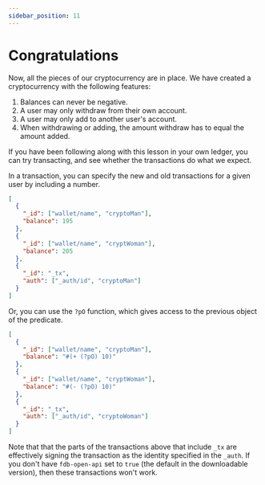 ```yaml
---
sidebar_position: 11
---
```


# Congratulations

Now, all the pieces of our cryptocurrency are in place. We have created a cryptocurrency with the following features:

1. Balances can never be negative.
2. A user may only withdraw from their own account.
3. A user may only add to another user's account.
4. When withdrawing or adding, the amount withdraw has to equal the amount added.

If you have been following along with this lesson in your own ledger, you can try transacting, and see whether the transactions do what we expect.

In a transaction, you can specify the new and old transactions for a given user by including a number.

```json
[
  {
    "_id": ["wallet/name", "cryptoMan"],
    "balance": 195
  },
  {
    "_id": ["wallet/name", "cryptWoman"],
    "balance": 205
  },
  {
    "_id": "_tx",
    "auth": ["_auth/id", "cryptoMan"]
  }
]
```

Or, you can use the `?pO` function, which gives access to the previous object of the predicate.

```json
[
  {
    "_id": ["wallet/name", "cryptoMan"],
    "balance": "#(+ (?pO) 10)"
  },
  {
    "_id": ["wallet/name", "cryptWoman"],
    "balance": "#(- (?pO) 10)"
  },
  {
    "_id": "_tx",
    "auth": ["_auth/id", "cryptoWoman"]
  }
]
```

Note that that the parts of the transactions above that include `_tx` are effectively signing the transaction as the identity specified in the `_auth`. If you don't have `fdb-open-api` set to `true` (the default in the downloadable version), then these transactions won't work.
